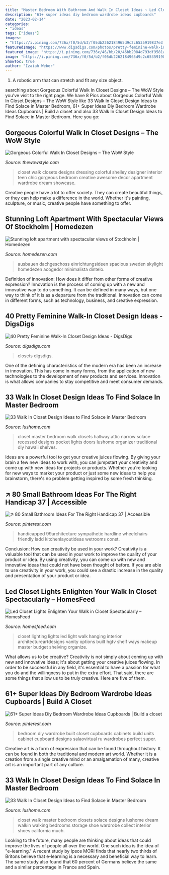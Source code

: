 ```yaml
---
title: "Master Bedroom With Bathroom And Walk In Closet Ideas ~ Led Closet Lights Enlighten Your Walk In Closet Spectacularly – Homesfeed"
description: "61+ super ideas diy bedroom wardrobe ideas cupboards"
date: "2023-02-14"
categories:
- "ideas"
tags: ["ideas"]
images:
- "https://i.pinimg.com/736x/f0/5d/b2/f05db2262184965d9c2c6535919837e3.jpg"
featuredImage: "https://www.digsdigs.com/photos/pretty-feminine-walk-in-closets-14.jpg"
featured_image: "https://i.pinimg.com/736x/46/bb/20/46bb2084d793df9581afc709eaf9d558.jpg"
image: "https://i.pinimg.com/736x/f0/5d/b2/f05db2262184965d9c2c6535919837e3.jpg"
ShowToc: true
author: "Izaiah Weber"
---
```



1. A robotic arm that can stretch and fit any size object.

	

		
searching about Gorgeous Colorful Walk In Closet Designs – The WoW Style you've visit to the right page. We have 8 Pics about Gorgeous Colorful Walk In Closet Designs – The WoW Style like 33 Walk In Closet Design Ideas to Find Solace in Master Bedroom, 61+ Super Ideas Diy Bedroom Wardrobe Ideas Cupboards | Build a closet and also 33 Walk In Closet Design Ideas to Find Solace in Master Bedroom. Here you go:
		
    
## Gorgeous Colorful Walk In Closet Designs – The WoW Style

<img loading=lazy src="http://thewowstyle.com/wp-content/uploads/2016/04/Gorgeous-Colorful-Walk-In-Closet-Designs.jpg" onerror="this.onerror=null;this.src='https://tse1.mm.bing.net/th?id=OIP.ToMSnR4SioUxB5vFDRT_gAHaLH&amp;pid=15.1';" alt="Gorgeous Colorful Walk In Closet Designs – The WoW Style">

_Source: thewowstyle.com_

>closet walk closets designs dressing colorful shelley designer interior teen chic gorgeous bedroom creative awesome decor apartment wardrobe dream showcase. 

	

Creative people have a lot to offer society. They can create beautiful things, or they can help make a difference in the world. Whether it's painting, sculpture, or music, creative people have something to offer.

    
## Stunning Loft Apartment With Spectacular Views Of Stockholm | Homedezen

<img loading=lazy src="http://www.homedezen.com/wp-content/uploads/2014/04/Stunning-loft-apartment-with-spectacular-views-of-Stockholm-07.jpg" onerror="this.onerror=null;this.src='https://tse1.mm.bing.net/th?id=OIP.d_K9FTRXYa9G--SDw6AmFAHaE7&amp;pid=15.1';" alt="Stunning loft apartment with spectacular views of Stockholm | Homedezen">

_Source: homedezen.com_

>ausbauen dachgeschoss einrichtungsideen spacious sweden skylight homedezen acogedor minimalista dintelo. 

	

Definition of innovation: How does it differ from other forms of creative expression?
Innovation is the process of coming up with a new and innovative way to do something. It can be defined in many ways, but one way to think of it is as a departure from the traditional. Innovation can come in different forms, such as technology, business, and creative expression.

    
## 40 Pretty Feminine Walk-In Closet Design Ideas - DigsDigs

<img loading=lazy src="https://www.digsdigs.com/photos/pretty-feminine-walk-in-closets-14.jpg" onerror="this.onerror=null;this.src='https://tse2.mm.bing.net/th?id=OIP.WRoXZDb8YGseq8VQbX-DRAAAAA&amp;pid=15.1';" alt="40 Pretty Feminine Walk-In Closet Design Ideas - DigsDigs">

_Source: digsdigs.com_

>closets digsdigs. 

	

One of the defining characteristics of the modern era has been an increase in innovation. This has come in many forms, from the application of new technologies to the development of new products and services. Innovation is what allows companies to stay competitive and meet consumer demands.

    
## 33 Walk In Closet Design Ideas To Find Solace In Master Bedroom

<img loading=lazy src="http://www.lushome.com/wp-content/uploads/2014/04/walk-in-closets-closet-organization-interior-design-ideas-21.jpg" onerror="this.onerror=null;this.src='https://tse4.mm.bing.net/th?id=OIP.J8uOJp6mp4m2uOzkBWzrpAAAAA&amp;pid=15.1';" alt="33 Walk In Closet Design Ideas to Find Solace in Master Bedroom">

_Source: lushome.com_

>closet master bedroom walk closets hallway attic narrow solace recessed designs pocket lights doors lushome organizer traditional diy hawaii shelves. 

	

Ideas are a powerful tool to get your creative juices flowing. By giving your brain a few new ideas to work with, you can jumpstart your creativity and come up with new ideas for projects or products. Whether you're looking for new ways to market your product or just some new ideas to help you brainstorm, there's no problem getting inspired by some fresh thinking.

    
## ↗ 80 Small Bathroom Ideas For The Right Handicap 37 | Accessible

<img loading=lazy src="https://i.pinimg.com/736x/46/bb/20/46bb2084d793df9581afc709eaf9d558.jpg" onerror="this.onerror=null;this.src='https://tse4.mm.bing.net/th?id=OIP.nHDM1y_Qg6NGPLGXaSTxbAHaLG&amp;pid=15.1';" alt="↗ 80 Small Bathroom Ideas For The Right Handicap 37 | Accessible">

_Source: pinterest.com_

>handicapped 99architecture sympathetic hardline wheelchairs friendly ladd kitchenlayoutideas wetrooms const. 

	

Conclusion: How can creativity be used in your work?
Creativity is a valuable tool that can be used in your work to improve the quality of your product or idea. By using creativity, you can come up with new and innovative ideas that could not have been thought of before. If you are able to use creativity in your work, you could see a drastic increase in the quality and presentation of your product or idea.

    
## Led Closet Lights Enlighten Your Walk In Closet Spectacularly – HomesFeed

<img loading=lazy src="https://homesfeed.com/wp-content/uploads/2015/11/striking-led-closet-lights-with-wooden-cabinets-and-hanging-rod-plus-grey-rug.jpeg" onerror="this.onerror=null;this.src='https://tse1.mm.bing.net/th?id=OIP.OVjydCUk9FntDv1LKc3sDgHaJ4&amp;pid=15.1';" alt="Led Closet Lights Enlighten Your Walk in Closet Spectacularly – HomesFeed">

_Source: homesfeed.com_

>closet lighting lights led light walk hanging interior architectureartdesigns vanity options built hgtv shelf ways makeup master budget shelving organize. 

	

What allows us to be creative?
Creativity is not simply about coming up with new and innovative ideas; it's about getting your creative juices flowing. In order to be successful in any field, it's essential to have a passion for what you do and the willingness to put in the extra effort. That said, there are some things that allow us to be truly creative. Here are five of them.

    
## 61+ Super Ideas Diy Bedroom Wardrobe Ideas Cupboards | Build A Closet

<img loading=lazy src="https://i.pinimg.com/736x/f0/5d/b2/f05db2262184965d9c2c6535919837e3.jpg" onerror="this.onerror=null;this.src='https://tse3.mm.bing.net/th?id=OIP.coi2QkhGpDgA85MId_IGqgAAAA&amp;pid=15.1';" alt="61+ Super Ideas Diy Bedroom Wardrobe Ideas Cupboards | Build a closet">

_Source: pinterest.com_

>bedroom diy wardrobe built closet cupboards cabinets build units cabinet cupboard designs salaovirtual ru wardrobes perfect super. 

	

Creative art is a form of expression that can be found throughout history. It can be found in both the traditional and modern art world. Whether it is a creation from a single creative mind or an amalgamation of many, creative art is an important part of any culture.

    
## 33 Walk In Closet Design Ideas To Find Solace In Master Bedroom

<img loading=lazy src="http://www.lushome.com/wp-content/uploads/2014/04/walk-in-closets-closet-organization-interior-design-ideas-25.jpg" onerror="this.onerror=null;this.src='https://tse2.mm.bing.net/th?id=OIP.sEnjUE0s5bPwDvDOJARRtwHaLI&amp;pid=15.1';" alt="33 Walk In Closet Design Ideas to Find Solace in Master Bedroom">

_Source: lushome.com_

>closet walk master bedroom closets solace designs lushome dream walkin walking bedrooms storage shoe wardrobe collect interior shoes california much. 

	

Looking to the future, many people are thinking about ideas that could improve the lives of people all over the world. One such idea is the idea of "e-learning." A recent study by Ipsos MORI finds that nearly two thirds of Britons believe that e-learning is a necessary and beneficial way to learn. The same study also found that 60 percent of Germans believe the same and a similar percentage in France and Spain. 

